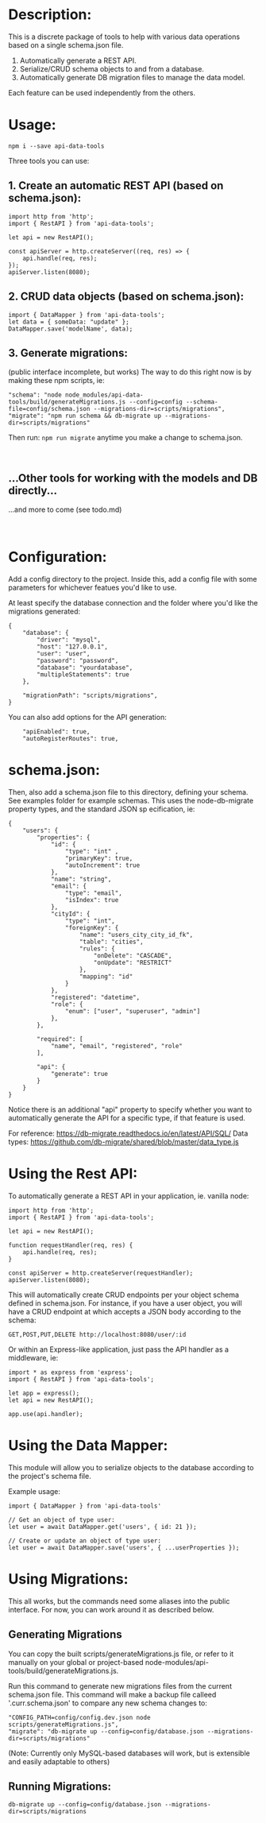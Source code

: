 # Description:

This is a discrete package of tools to help with various data operations based on a single schema.json file.

1. Automatically generate a REST API.
2. Serialize/CRUD schema objects to and from a database.
3. Automatically generate DB migration files to manage the data model. 

Each feature can be used independently from the others.



# Usage:

`npm i --save api-data-tools`

Three tools you can use:

## 1. Create an automatic REST API (based on schema.json):
```
import http from 'http';
import { RestAPI } from 'api-data-tools';

let api = new RestAPI();

const apiServer = http.createServer((req, res) => {
    api.handle(req, res);
});
apiServer.listen(8080);
```

## 2. CRUD data objects (based on schema.json):
```
import { DataMapper } from 'api-data-tools';
let data = { someData: "update" };
DataMapper.save('modelName', data);
```

## 3. Generate migrations: 
(public interface incomplete, but works)
The way to do this right now is by making these npm scripts, ie:
```
"schema": "node node_modules/api-data-tools/build/generateMigrations.js --config=config --schema-file=config/schema.json --migrations-dir=scripts/migrations",
"migrate": "npm run schema && db-migrate up --migrations-dir=scripts/migrations"
```
Then run: 
`npm run migrate` 
anytime you make a change to schema.json.

<br/>

## ...Other tools for working with the models and DB directly... 
...and more to come (see todo.md)

<br/>



# Configuration:

Add a config directory to the project.
Inside this, add a config file with some parameters for whichever featues you'd like to use. 

At least specify the database connection and the folder where you'd like the migrations generated:
```
{
    "database": {
        "driver": "mysql",
        "host": "127.0.0.1",
        "user": "user",
        "password": "password",
        "database": "yourdatabase",
        "multipleStatements": true
    },
    
    "migrationPath": "scripts/migrations",
}

```

You can also add options for the API generation:
```
    "apiEnabled": true,
    "autoRegisterRoutes": true,
```


# schema.json:

Then, also add a schema.json file to this directory, defining your schema. 
See examples folder for example schemas.
This uses the node-db-migrate property types, and the standard JSON sp ecification, ie:

```
{
    "users": {
        "properties": {
            "id": { 
                "type": "int" ,
                "primaryKey": true, 
                "autoIncrement": true
            },
            "name": "string",
            "email": {
                "type": "email",
                "isIndex": true
            },
            "cityId": {
                "type": "int",
                "foreignKey": {
                    "name": "users_city_city_id_fk",
                    "table": "cities",
                    "rules": {
                        "onDelete": "CASCADE",
                        "onUpdate": "RESTRICT"
                    },
                    "mapping": "id"
                }
            },
            "registered": "datetime",
            "role": {
                "enum": ["user", "superuser", "admin"]
            },
        },

        "required": [
            "name", "email", "registered", "role"
        ],
        
        "api": {
            "generate": true
        }
    }
}
```

Notice there is an additional "api" property to specify whether you want to automatically generate the API for a specific type, if that feature is used.

For reference: https://db-migrate.readthedocs.io/en/latest/API/SQL/
Data types: https://github.com/db-migrate/shared/blob/master/data_type.js



# Using the Rest API:

To automatically generate a REST API in your application, ie. vanilla node:

```
import http from 'http';
import { RestAPI } from 'api-data-tools';

let api = new RestAPI();

function requestHandler(req, res) {
    api.handle(req, res);
}

const apiServer = http.createServer(requestHandler);
apiServer.listen(8080);
```

This will automatically create CRUD endpoints per your object schema defined in schema.json.
For instance, if you have a user object, you will have a CRUD endpoint at which accepts a JSON body according to the schema:

```
GET,POST,PUT,DELETE http://localhost:8080/user/:id
```

Or within an Express-like application, just pass the API handler as a middleware, ie:

```
import * as express from 'express';
import { RestAPI } from 'api-data-tools';

let app = express();
let api = new RestAPI();

app.use(api.handler);
```


# Using the Data Mapper:

This module will allow you to serialize objects to the database according to the project's schema 
file.

Example usage:
```
import { DataMapper } from 'api-data-tools'

// Get an object of type user:
let user = await DataMapper.get('users', { id: 21 });

// Create or update an object of type user:
let user = await DataMapper.save('users', { ...userProperties });
```


# Using Migrations:
This all works, but the commands need some aliases into the public interface. For now, you can work around it as described below.

## Generating Migrations

You can copy the built scripts/generateMigrations.js file, or refer to it manually on your global or project-based node-modules/api-tools/build/generateMigrations.js. 

Run this command to generate new migrations files from the current schema.json file. This command will make a backup file calleed '.curr.schema.json' to compare any new schema changes to:
```
"CONFIG_PATH=config/config.dev.json node scripts/generateMigrations.js",
"migrate": "db-migrate up --config=config/database.json --migrations-dir=scripts/migrations"
```

(Note: Currently only MySQL-based databases will work, but is extensible and easily adaptable to others)

## Running Migrations:

```
db-migrate up --config=config/database.json --migrations-dir=scripts/migrations
```
